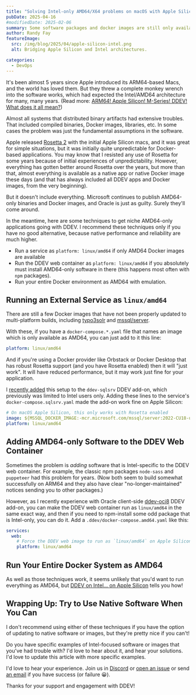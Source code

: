 ```yaml
---
title: "Solving Intel-only AMD64/X64 problems on macOS with Apple Silicon"
pubDate: 2025-04-16
#modifiedDate: 2025-02-06
summary: Some software packages and docker images are still only available in Intel versions, but emulating AMD64 is working pretty well these days on macOS with Rosetta 2.
author: Randy Fay
featureImage:
  src: /img/blog/2025/04/apple-silicon-intel.png
  alt: Bridging Apple Silicon and Intel architectures.

categories:
  - DevOps
---
```


It's been almost 5 years since Apple introduced its ARM64-based Macs, and the world has loved them. But they threw a complete monkey wrench into the software works, which had expected the Intel/AMD64 architecture for many, many years. (Read more: [ARM64! Apple Silicon! M-Series! DDEV! What does it all mean?](arm64-apple-silicon-m1-ddev-local-what-does-it-all-mean.md))

Almost all systems that distributed binary artifacts had extensive troubles. That included compiled binaries, Docker images, libraries, etc. In some cases the problem was just the fundamental assumptions in the software.

Apple released [Rosetta 2](https://support.apple.com/en-us/102527) with the initial Apple Silicon macs, and it was great for simple situations, but it was initially quite unpredictable for Docker-based applications. You may know that I resisted any use of Rosetta for some years because of initial experiences of unpredictability. However, everything has gotten better around Rosetta over the years, but more than that, almost everything is available as a native app or native Docker image these days (and that has always included all DDEV apps and Docker images, from the very beginning).

But it doesn't include everything. Microsoft continues to publish AMD64-only binaries and Docker images, and Oracle is just as guilty. Surely they'll come around.

In the meantime, here are some techniques to get niche AMD64-only applications going with DDEV. I recommend these techniques only if you have no good alternative, because native performance and reliability are much higher.

- Run a service as `platform: linux/amd64` if only AMD64 Docker images are available
- Run the DDEV web container as `platform: linux/amd64` if you absolutely must install AMD64-only software in there (this happens most often with `npm` packages).
- Run your entire Docker environment as AMD64 with emulation.

## Running an External Service as `linux/amd64`

There are still a few Docker images that have not been properly updated to multi-platform builds, including [typo3solr](https://hub.docker.com/r/typo3solr/ext-solr) and [mssql/server](https://hub.docker.com/r/microsoft/mssql-server).

With these, if you have a `docker-compose.*.yaml` file that names an image which is only available as AMD64, you can just add to it this line:

```yaml
platform: linux/amd64
```

And if you're using a Docker provider like Orbstack or Docker Desktop that has robust Rosetta support (and you have Rosetta enabled) then it will "just work". It will have reduced performance, but it may work just fine for your application.

I [recently added](https://github.com/ddev/ddev-sqlsrv/blob/main/docker-compose.sqlsrv.yaml#L2-L7) this setup to the `ddev-sqlsrv` DDEV add-on, which previously was limited to Intel users only. Adding these lines to the service's `docker-compose.sqlsrv.yaml` made the add-on work fine on Apple Silicon:

```yaml
# On macOS Apple Silicon, this only works with Rosetta enabled
image: ${MSSQL_DOCKER_IMAGE:-mcr.microsoft.com/mssql/server:2022-CU18-ubuntu-22.04}
platform: linux/amd64
```

## Adding AMD64-only Software to the DDEV Web Container

Sometimes the problem is _adding_ software that is Intel-specific to the DDEV web container. For example, the classic npm packages `node-sass` and `puppeteer` had this problem for years. (Now both seem to build somewhat successfully on ARM64 and they also have clear "no-longer-maintained" notices sending you to other packages.)

However, as I recently experience with Oracle client-side [ddev-oci8](https://github.com/takielias/ddev-oci8) DDEV add-on, you can make the DDEV web container run as `linux/amd64` in the same exact way, and then if you need to npm-install some odd package that is Intel-only, you can do it. Add a `.ddev/docker-compose.amd64.yaml` like this:

```yaml
services:
  web:
    # Force the DDEV web image to run as `linux/amd64` on Apple Silicon with Rosetta
    platform: linux/amd64
```

## Run Your Entire Docker System as AMD64

As well as those techniques work, it seems unlikely that you'd want to run everything as AMD64, but [DDEV on Intel... on Apple Silicon](amd64-on-apple-silicon-ddev.md) tells you how!

## Wrapping Up: Try to Use Native Software When You Can

I don't recommend using either of these techniques if you have the option of updating to native software or images, but they're pretty nice if you can't!

Do you have specific examples of Intel-focused software or images that you've had trouble with? I'd love to hear about it, and hear your solutions. I'd love to update this article with more specific examples.

I'd love to hear your experience. Join us in [Discord](/s/discord) or [open an issue](https://github.com/ddev/ddev/issues) or send [an email](/contact) if you have success (or failure 😀).

Thanks for your support and engagement with DDEV!
